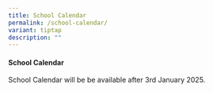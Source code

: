 ```yaml
---
title: School Calendar
permalink: /school-calendar/
variant: tiptap
description: ""
---
```

<h4><strong>School Calendar</strong><br></h4>
<p>School Calendar will be be available after 3rd January 2025.</p>
<p></p>